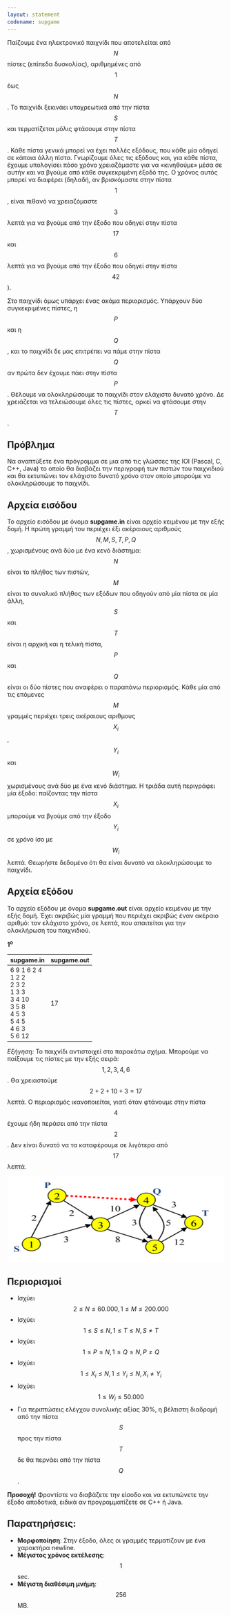 ```yaml
---
layout: statement
codename: supgame
---
```


Παίζουμε ένα ηλεκτρονικό παιχνίδι που αποτελείται από $$Ν$$ πίστες (επίπεδα δυσκολίας), αριθμημένες από $$1$$ έως $$N$$. Το παιχνίδι ξεκινάει υποχρεωτικά από την πίστα $$S$$ και τερματίζεται μόλις φτάσουμε στην πίστα $$T$$. Κάθε πίστα γενικά μπορεί να έχει πολλές εξόδους, που κάθε μία οδηγεί σε κάποια άλλη πίστα. Γνωρίζουμε όλες τις εξόδους και, για κάθε πίστα, έχουμε υπολογίσει πόσο χρόνο χρειαζόμαστε για να «κινηθούμε» μέσα σε αυτήν και να βγούμε από κάθε συγκεκριμένη έξοδό της. Ο χρόνος αυτός μπορεί να διαφέρει (δηλαδή, αν βρισκόμαστε στην πίστα $$1$$, είναι πιθανό να χρειαζόμαστε $$3$$ λεπτά για να βγούμε από την έξοδο που οδηγεί στην πίστα $$17$$ και $$6$$ λεπτά για να βγούμε από την έξοδο που οδηγεί στην πίστα $$42$$).

Στο παιχνίδι όμως υπάρχει ένας ακόμα περιορισμός. Υπάρχουν δύο συγκεκριμένες πίστες, η $$P$$ και η $$Q$$, και το παιχνίδι δε μας επιτρέπει να πάμε στην πίστα $$Q$$ αν πρώτα δεν έχουμε πάει στην πίστα $$P$$. Θέλουμε να ολοκληρώσουμε το παιχνίδι στον ελάχιστο δυνατό χρόνο. Δε χρειάζεται να τελειώσουμε όλες τις πίστες, αρκεί να φτάσουμε στην $$T$$.

## Πρόβλημα

Να αναπτύξετε ένα πρόγραμμα σε μια από τις γλώσσες της IOI (Pascal, C, C++, Java) το οποίο θα διαβάζει την περιγραφή των πιστών του παιχνιδιού και θα εκτυπώνει τον ελάχιστο δυνατό χρόνο στον οποίο μπορούμε να ολοκληρώσουμε το παιχνίδι.

## Αρχεία εισόδου

Το αρχείο εισόδου με όνομα **supgame.in** είναι αρχείο κειμένου με την εξής δομή. Η πρώτη γραμμή του περιέχει έξι ακέραιους αριθμούς $$N, M, S, T, P, Q$$, χωρισμένους ανά δύο με ένα κενό διάστημα: $$N$$ είναι το πλήθος των πιστών, $$Μ$$ είναι το συνολικό πλήθος των εξόδων που οδηγούν από μία πίστα σε μία άλλη, $$S$$ και $$T$$ είναι η αρχική και η τελική πίστα, $$P$$ και $$Q$$ είναι οι δύο πίστες που αναφέρει ο παραπάνω περιορισμός. Κάθε μία από τις επόμενες $$Μ$$ γραμμές περιέχει τρεις ακέραιους αριθμους $$Χ_i$$, $$Y_i$$ και $$W_i$$ χωρισμένους ανά δύο με ένα κενό διάστημα. Η τριάδα αυτή περιγράφει μία έξοδο: παίζοντας την πίστα $$Χ_i$$ μπορούμε να βγούμε από την έξοδο $$Y_i$$ σε χρόνο ίσο με $$W_i$$ λεπτά. Θεωρήστε δεδομένο ότι θα είναι δυνατό να ολοκληρώσουμε το παιχνίδι.

## Αρχεία εξόδου

Το αρχείο εξόδου με όνομα **supgame.out** είναι αρχείο κειμένου με την εξής δομή. Έχει ακριβώς μία γραμμή που περιέχει ακριβώς έναν ακέραιο αριθμό: τον ελάχιστο χρόνο, σε λεπτά, που απαιτείται για την ολοκλήρωση του παιχνιδιού.

**1<sup>o</sup>**

| **supgame.in**      | **supgame.out** |
| :--- | :--- |
| 6 9 1 6 2 4 <br> 1 2 2 <br> 2 3 2 <br> 1 3 3 <br> 3 4 10 <br> 3 5 8 <br> 4 5 3 <br> 5 4 5 <br> 4 6 3 <br> 5 6 12 | 17 |

*Εξήγηση:* Το παιχνίδι αντιστοιχεί στο παρακάτω σχήμα. Μπορούμε να παίξουμε τις πίστες με την εξής σειρά: $$1, 2, 3, 4, 6$$. Θα χρειαστούμε $$2+2+10+3=17$$ λεπτά. Ο περιορισμός ικανοποιείται, γιατί όταν φτάνουμε στην πίστα $$4$$ έχουμε ήδη περάσει από την πίστα $$2$$. Δεν είναι δυνατό να τα καταφέρουμε σε λιγότερα από $$17$$ λεπτά.

<center>
<img src="/assets/32-pdp-c-supgame-graph-statement.png" width="500" height="200">
</center>

## Περιορισμοί

 * Ισχύει $$2 \le N \le 60.000, 1 \le M \le 200.000$$
 * Ισχύει $$1 \le S \le N, 1 \le T \le N, S \ne T$$
 * Ισχύει $$1 \le P \le N, 1 \le Q \le N, P \ne Q$$
 * Ισχύει $$1 \le X_i \le N, 1 \le Y_i \le N, X_i \ne Y_i$$
 * Ισχύει $$1 \le W_i \le 50.000$$
 * Για περιπτώσεις ελέγχου συνολικής αξίας 30%, η βέλτιστη διαδρομή από  την πίστα $$S$$ προς την πίστα $$T$$ δε θα περνάει από την πίστα $$Q$$.

**Προσοχή!** Φροντίστε να διαβάζετε την είσοδο και να εκτυπώνετε την έξοδο αποδοτικά, ειδικά αν προγραμματίζετε σε C++ ή Java.

## Παρατηρήσεις:

 * **Μορφοποίηση**: Στην έξοδο, όλες οι γραμμές τερματίζουν με ένα χαρακτήρα newline.
 * **Μέγιστος χρόνος εκτέλεσης**: $$1$$ sec.
 * **Μέγιστη διαθέσιμη μνήμη**: $$256$$ MB.

